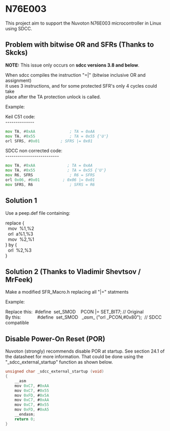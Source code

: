 # N76E003

This project aim to support the Nuvoton N76E003 microcontroller in Linux  
using SDCC.  

Problem with bitwise OR and SFRs  (Thanks to Skcks)
--------------------------------

**NOTE:** This issue only occurs on **sdcc versions 3.8 and below**.

When sdcc compiles the instruction "=|" (bitwise inclusive OR and assignment)  
it uses 3 instructions, and for some protected SFR's only 4 cycles could take  
place after the TA protection unlock is called.  

Example:  

Keil C51 code:  
\--------------  
```asm
mov	TA, #0xAA				; TA = 0xAA  
mov	TA, #0x55				; TA = 0x55 {'U'}  
orl	SFRS, #0x01		  	; SFRS |= 0x01  
```
SDCC non corrected code:  
\--------------------------  
```asm
mov	TA, #0xAA			   ; TA = 0xAA  
mov	TA, #0x55			   ; TA = 0x55 {'U'}  
mov	R6, SFRS				; R6 = SFRS  
orl	0x06, #0x01			 ; 0x06 |= 0x01  
mov	SFRS, R6				; SFRS = R6  
```

Solution 1  
----------
Use a peep.def file containing:  

replace {  
&nbsp;&nbsp;mov&nbsp;    %1,%2  
&nbsp;&nbsp;orl&nbsp;    a%1,%3  
&nbsp;&nbsp;mov&nbsp;    %2,%1  
} by {  
&nbsp;&nbsp;orl&nbsp;    %2,%3  
}  

Solution 2 (Thanks to Vladimir Shevtsov / MrFeek)  
----------
Make a modified SFR_Macro.h replacing all "|=" statments  

Example:  

Replace this:&nbsp; #define&nbsp; set_SMOD&nbsp;&nbsp;&nbsp;&nbsp;PCON    |= SET_BIT7;   // Original  
By this:&nbsp;&nbsp;&nbsp;&nbsp;&nbsp;&nbsp;&nbsp;&nbsp;&nbsp;&nbsp;&nbsp;&nbsp;&nbsp;#define&nbsp; set_SMOD   &nbsp;&nbsp;\__asm__ ("orl _PCON,#0x80");&nbsp;  // SDCC compatible  


Disable Power-On Reset (POR)  
----------------------------

Nuvoton (strongly) recommends disable POR at startup.  See section 24.1 of  
the datasheet for more information.  That could be done using the  
"_sdcc_external_startup" function as shown below.  

```c
unsigned char _sdcc_external_startup (void)  
{  
    __asm  
    mov	0xC7, #0xAA  
    mov	0xC7, #0x55  
    mov	0xFD, #0x5A  
    mov	0xC7, #0xAA  
    mov	0xC7, #0x55  
    mov	0xFD, #0xA5  
    __endasm;  
    return 0;  
}  

```  
